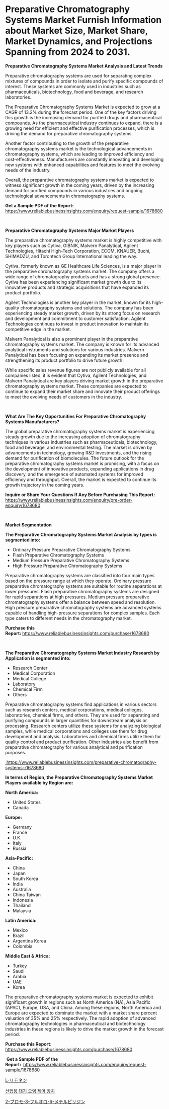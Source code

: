 <p><h1>Preparative Chromatography Systems Market Furnish Information about Market Size, Market Share, Market Dynamics, and Projections Spanning from 2024 to 2031.</h1></p><p><strong>Preparative Chromatography Systems Market Analysis and Latest Trends</strong></p>
<p><p>Preparative chromatography systems are used for separating complex mixtures of compounds in order to isolate and purify specific compounds of interest. These systems are commonly used in industries such as pharmaceuticals, biotechnology, food and beverage, and research laboratories.</p><p>The Preparative Chromatography Systems Market is expected to grow at a CAGR of 13.2% during the forecast period. One of the key factors driving this growth is the increasing demand for purified drugs and pharmaceutical compounds. As the pharmaceutical industry continues to expand, there is a growing need for efficient and effective purification processes, which is driving the demand for preparative chromatography systems.</p><p>Another factor contributing to the growth of the preparative chromatography systems market is the technological advancements in chromatography systems, which are leading to improved efficiency and cost-effectiveness. Manufacturers are constantly innovating and developing new systems with enhanced capabilities and features to meet the evolving needs of the industry.</p><p>Overall, the preparative chromatography systems market is expected to witness significant growth in the coming years, driven by the increasing demand for purified compounds in various industries and ongoing technological advancements in chromatography systems.</p></p>
<p><strong>Get a Sample PDF of the Report:&nbsp;</strong> <a href="https://www.reliablebusinessinsights.com/enquiry/request-sample/1678680">https://www.reliablebusinessinsights.com/enquiry/request-sample/1678680</a></p>
<p>&nbsp;</p>
<p><strong>Preparative Chromatography Systems Major Market Players</strong></p>
<p><p>The preparative chromatography systems market is highly competitive with key players such as Cytiva, GIBNIK, Malvern Panalytical, Agilent Technologies, Hitachi High-Tech Corporation, ECOM, KNAUER, Buchi, SHIMADZU, and Torontech Group International leading the way.</p><p>Cytiva, formerly known as GE Healthcare Life Sciences, is a major player in the preparative chromatography systems market. The company offers a wide range of chromatography products and has a strong global presence. Cytiva has been experiencing significant market growth due to its innovative products and strategic acquisitions that have expanded its product portfolio.</p><p>Agilent Technologies is another key player in the market, known for its high-quality chromatography systems and solutions. The company has been experiencing steady market growth, driven by its strong focus on research and development and commitment to customer satisfaction. Agilent Technologies continues to invest in product innovation to maintain its competitive edge in the market.</p><p>Malvern Panalytical is also a prominent player in the preparative chromatography systems market. The company is known for its advanced analytical instruments and solutions for various industries. Malvern Panalytical has been focusing on expanding its market presence and strengthening its product portfolio to drive future growth.</p><p>While specific sales revenue figures are not publicly available for all companies listed, it is evident that Cytiva, Agilent Technologies, and Malvern Panalytical are key players driving market growth in the preparative chromatography systems market. These companies are expected to continue to expand their market share and innovate their product offerings to meet the evolving needs of customers in the industry.</p></p>
<p>&nbsp;</p>
<p><strong>What Are The Key Opportunities For Preparative Chromatography Systems Manufacturers?</strong></p>
<p><p>The global preparative chromatography systems market is experiencing steady growth due to the increasing adoption of chromatography techniques in various industries such as pharmaceuticals, biotechnology, food and beverage, and environmental testing. The market is driven by advancements in technology, growing R&D investments, and the rising demand for purification of biomolecules. The future outlook for the preparative chromatography systems market is promising, with a focus on the development of innovative products, expanding applications in drug discovery, and the emergence of automated systems for improved efficiency and throughput. Overall, the market is expected to continue its growth trajectory in the coming years.</p></p>
<p><strong>Inquire or Share Your Questions If Any Before Purchasing This Report:</strong> <a href="https://www.reliablebusinessinsights.com/enquiry/pre-order-enquiry/1678680">https://www.reliablebusinessinsights.com/enquiry/pre-order-enquiry/1678680</a></p>
<p>&nbsp;</p>
<p><strong>Market Segmentation</strong></p>
<p><strong>The Preparative Chromatography Systems Market Analysis by types is segmented into:</strong></p>
<p><ul><li>Ordinary Pressure Preparative Chromatography Systems</li><li>Flash Preparative Chromatography Systems</li><li>Medium Pressure Preparative Chromatography Systems</li><li>High Pressure Preparative Chromatography Systems</li></ul></p>
<p><p>Preparative chromatography systems are classified into four main types based on the pressure range at which they operate. Ordinary pressure preparative chromatography systems are suitable for routine separations at lower pressures. Flash preparative chromatography systems are designed for rapid separations at high pressures. Medium pressure preparative chromatography systems offer a balance between speed and resolution. High pressure preparative chromatography systems are advanced systems capable of handling high-pressure separations for complex samples. Each type caters to different needs in the chromatography market.</p></p>
<p><strong>Purchase this Report:&nbsp;</strong><a href="https://www.reliablebusinessinsights.com/purchase/1678680">https://www.reliablebusinessinsights.com/purchase/1678680</a></p>
<p>&nbsp;</p>
<p><strong>The Preparative Chromatography Systems Market Industry Research by Application is segmented into:</strong></p>
<p><ul><li>Research Center</li><li>Medical Corporation</li><li>Medical College</li><li>Laboratory</li><li>Chemical Firm</li><li>Others</li></ul></p>
<p><p>Preparative chromatography systems find applications in various sectors such as research centers, medical corporations, medical colleges, laboratories, chemical firms, and others. They are used for separating and purifying compounds in larger quantities for downstream analysis or processing. Research centers utilize these systems for analyzing biological samples, while medical corporations and colleges use them for drug development and analysis. Laboratories and chemical firms utilize them for quality control and product purification. Other industries also benefit from preparative chromatography for various analytical and purification purposes.</p></p>
<p><a href="https://www.reliablebusinessinsights.com/preparative-chromatography-systems-r1678680">&nbsp;https://www.reliablebusinessinsights.com/preparative-chromatography-systems-r1678680</a></p>
<p><strong>In terms of Region, the Preparative Chromatography Systems Market Players available by Region are:</strong></p>
<p>
    <p> <strong> North America: </strong>
        <ul>
            <li>United States</li>
            <li>Canada</li>
        </ul>
        </p> 
    <p> <strong> Europe: </strong>
        <ul>
            <li>Germany</li>
            <li>France</li>
            <li>U.K.</li>
            <li>Italy</li>
            <li>Russia</li>
        </ul>
        </p> 
    <p> <strong> Asia-Pacific: </strong>
        <ul>
            <li>China</li>
            <li>Japan</li>
            <li>South Korea</li>
            <li>India</li>
            <li>Australia</li>
            <li>China Taiwan</li>
            <li>Indonesia</li>
            <li>Thailand</li>
            <li>Malaysia</li>
        </ul>
        </p> 
    <p> <strong> Latin America: </strong>
        <ul>
            <li>Mexico</li>
            <li>Brazil</li>
            <li>Argentina Korea</li>
            <li>Colombia</li>
        </ul>
        </p> 
    <p> <strong> Middle East & Africa: </strong>
        <ul>
            <li>Turkey</li>
            <li>Saudi</li>
            <li>Arabia</li>
            <li>UAE</li>
            <li>Korea</li>
        </ul>
    </p>
    </p>
<p><p>The preparative chromatography systems market is expected to exhibit significant growth in regions such as North America (NA), Asia Pacific (APAC), Europe, USA, and China. Among these regions, North America and Europe are expected to dominate the market with a market share percent valuation of 35% and 25% respectively. The rapid adoption of advanced chromatography technologies in pharmaceutical and biotechnology industries in these regions is likely to drive the market growth in the forecast period.</p></p>
<p><strong>Purchase this Report: </strong><a href="https://www.reliablebusinessinsights.com/purchase/1678680">https://www.reliablebusinessinsights.com/purchase/1678680</a></p>
<p>&nbsp;<strong>Get a Sample PDF of the Report:&nbsp;&nbsp;</strong><a href="https://www.reliablebusinessinsights.com/enquiry/request-sample/1678680">https://www.reliablebusinessinsights.com/enquiry/request-sample/1678680</a></p>
<p><strong></strong></p>
<p><p><a href="https://medium.com/@elishelacruz56456/l-%E3%83%AA%E3%83%A2%E3%83%8D%E3%83%B3%E5%B8%82%E5%A0%B4%E3%81%AE%E3%83%88%E3%83%AC%E3%83%B3%E3%83%89%E3%81%A8%E5%B8%82%E5%A0%B4%E5%88%86%E6%9E%90%E3%81%AF-2024%E5%B9%B4%E3%81%8B%E3%82%892031%E5%B9%B4%E3%81%BE%E3%81%A7%E3%81%AE%E6%9C%9F%E9%96%93%E3%81%AB%E4%BA%88%E6%B8%AC%E3%81%95%E3%82%8C%E3%81%A6%E3%81%84%E3%81%BE%E3%81%99-51ff3e98420b">L-リモネン</a></p><p><a href="https://medium.com/@gustavorn8776/%EA%B3%B5%EC%97%85-%EB%8C%80%EA%B8%B0-%EC%98%A4%EC%97%BC-%EC%A0%9C%EC%96%B4-%EC%9E%A5%EC%B9%98-%EC%8B%9C%EC%9E%A5-%EC%84%B1%EA%B3%B5%EC%A0%81%EC%9D%B8-%EB%B9%84%EC%A6%88%EB%8B%88%EC%8A%A4-%EC%A0%84%EB%9E%B5%EC%9D%84-%EC%9C%84%ED%95%9C-%ED%95%B5%EC%8B%AC%EC%9A%94%EC%86%8C-2031%EB%85%84%EA%B9%8C%EC%A7%80%EC%9D%98-%EC%98%88%EC%83%81-ed4a70cf7ce0">산업용 대기 오염 제어 장치</a></p><p><a href="https://medium.com/@frankfurter35566/2-%E3%83%95%E3%83%AB%E3%82%AA%E3%83%AD-3-%E3%83%96%E3%83%AD%E3%83%A2-6-%E3%83%A1%E3%83%81%E3%83%AB%E3%83%94%E3%83%AA%E3%82%B8%E3%83%B3%E3%81%AE%E5%B8%82%E5%A0%B4%E3%81%AF-%E5%B8%82%E5%A0%B4%E3%82%B7%E3%82%A7%E3%82%A2-%E3%82%B5%E3%82%A4%E3%82%BA-2031%E5%B9%B4%E3%81%BE%E3%81%A7%E3%81%AE%E4%BA%88%E6%B8%AC%E3%81%AB%E7%84%A6%E7%82%B9%E3%82%92%E5%BD%93%E3%81%A6%E3%81%A6%E3%81%84%E3%81%BE%E3%81%99-b7072b674986">2-ブロモ-3-フルオロ-6-メチルピリジン</a></p></p>